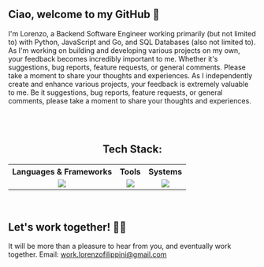 ## Ciao, welcome to my GitHub 👋

I'm Lorenzo, a Backend Software Engineer working primarily (but not limited to) with Python, JavaScript and Go, and SQL Databases (also not limited to).
As I'm working on building and developing various projects on my own, your feedback becomes incredibly important to me. 
Whether it's suggestions, bug reports, feature requests, or general comments. Please take a moment to share your thoughts and experiences.
As I independently create and enhance various projects, your feedback is extremely valuable to me. 
Be it suggestions, bug reports, feature requests, or general comments, please take a moment to share your thoughts and experiences.

<br><br>
<div align="center">
  <p>
    <h2> Tech Stack: </h2>
  </p>
  <table style="margin: auto;">
    <tr>
      <th>Languages & Frameworks</th>
      <th>Tools</th>
      <th>Systems</th>
    </tr>
    <tr>
      <td valign="top">
        <div align="center">
        <a href="https://github.com/theMoor9?tab=repositories">
          <img src="https://go-skill-icons.vercel.app/api/icons?i=py,js,go,html,css,bash,django,nodejs,fastapi,flaskmd&perline=3&titles=true" />
        </a>
        </div>
      </td>
      <td valign="top">
        <div align="center">
        <a href=" https://github.com/theMoor9?tab=repositories">
          <img src="https://go-skill-icons.vercel.app/api/icons?i=vscode,obsidian,git,postgres,redis,mysql,mongodb&perline=3&titles=true" />
        </a>
        </div>
      </td>
      <td valign="top">
        <div align="center">
        <a href=" https://github.com/theMoor9?tab=repositories">
          <img src="https://go-skill-icons.vercel.app/api/icons?i=windows,linux,aws,gcp&perline=3&titles=true" />
        </a>
        </div>
      </td>
    </tr>
  </table>
</div>
<br><br>

## Let's work together! 🙏🏼

It will be more than a pleasure to hear from you, and eventually work together.
Email: work.lorenzofilippini@gmail.com
